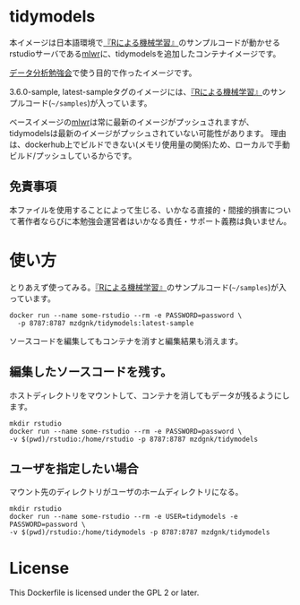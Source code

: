 # tidymodels
本イメージは日本語環境で[『Rによる機械学習』](https://www.shoeisha.co.jp/book/detail/9784798145112)のサンプルコードが動かせるrstudioサーバである[mlwr](https://hub.docker.com/r/mzdgnk/mlwr)に、tidymodelsを追加したコンテナイメージです。

[データ分析勉強会](https://sites.google.com/site/kantometrics/2019)で使う目的で作ったイメージです。

3.6.0-sample, latest-sampleタグのイメージには、[『Rによる機械学習』](https://www.shoeisha.co.jp/book/detail/9784798145112)のサンプルコード(`~/samples`)が入っています。

ベースイメージの[mlwr](https://hub.docker.com/r/mzdgnk/mlwr)は常に最新のイメージがプッシュされますが、tidymodelsは最新のイメージがプッシュされていない可能性があります。
理由は、dockerhub上でビルドできない(メモリ使用量の関係)ため、ローカルで手動ビルド/プッシュしているからです。

## 免責事項
本ファイルを使用することによって生じる、いかなる直接的・間接的損害について著作者ならびに本勉強会運営者はいかなる責任・サポート義務は負いません。

# 使い方
とりあえず使ってみる。[『Rによる機械学習』](https://www.shoeisha.co.jp/book/detail/9784798145112)のサンプルコード(`~/samples`)が入っています。
```
docker run --name some-rstudio --rm -e PASSWORD=password \
  -p 8787:8787 mzdgnk/tidymodels:latest-sample
```
ソースコードを編集してもコンテナを消すと編集結果も消えます。

## 編集したソースコードを残す。
ホストディレクトリをマウントして、コンテナを消してもデータが残るようにします。
```
mkdir rstudio
docker run --name some-rstudio --rm -e PASSWORD=password \
-v $(pwd)/rstudio:/home/rstudio -p 8787:8787 mzdgnk/tidymodels
```

## ユーザを指定したい場合
マウント先のディレクトリがユーザのホームディレクトリになる。
```
mkdir rstudio
docker run --name some-rstudio --rm -e USER=tidymodels -e PASSWORD=password \
-v $(pwd)/rstudio:/home/tidymodels -p 8787:8787 mzdgnk/tidymodels
```

# License 
This Dockerfile is licensed under the GPL 2 or later.
